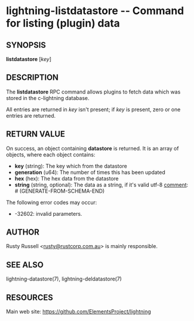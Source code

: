 lightning-listdatastore -- Command for listing (plugin) data
============================================================

SYNOPSIS
--------

**listdatastore** [*key*]

DESCRIPTION
-----------

The **listdatastore** RPC command allows plugins to fetch data which was
stored in the c-lightning database.

All entries are returned in *key* isn't present; if *key* is present,
zero or one entries are returned.

RETURN VALUE
------------

[comment]: # (GENERATE-FROM-SCHEMA-START)
On success, an object containing **datastore** is returned.  It is an array of objects, where each object contains:
- **key** (string): The key which from the datastore
- **generation** (u64): The number of times this has been updated
- **hex** (hex): The hex data from the datastore
- **string** (string, optional): The data as a string, if it's valid utf-8
[comment]: # (GENERATE-FROM-SCHEMA-END)

The following error codes may occur:
- -32602: invalid parameters.

AUTHOR
------

Rusty Russell <<rusty@rustcorp.com.au>> is mainly responsible.

SEE ALSO
--------

lightning-datastore(7), lightning-deldatastore(7)

RESOURCES
---------

Main web site: <https://github.com/ElementsProject/lightning>

[comment]: # ( SHA256STAMP:a6503e3d2da8f9a35a0d461b5b93248f3fea306371ad62f98df613efea51959d)
